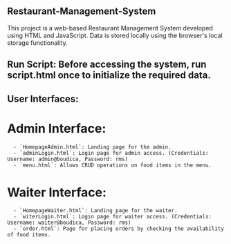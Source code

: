 ## Restaurant-Management-System

This project is a web-based Restaurant Management System developed using HTML and JavaScript. Data is stored locally using the browser's local storage functionality.

## Run Script: Before accessing the system, run script.html once to initialize the required data.

## User Interfaces:
  # Admin Interface:
      - `HomepageAdmin.html`: Landing page for the admin.
      - `adminLogin.html`: Login page for admin access. (Credentials: Username: admin@boudica, Password: rms)
      - `menu.html`: Allows CRUD operations on food items in the menu. 
  # Waiter Interface:
      - `HomepageWaiter.html`: Landing page for the waiter.
      - `witerLogin.html`: Login page for waiter access. (Credentials: Username: waiter@boudica, Password: rms)
      - `order.html`: Page for placing orders by checking the availability of food items.
